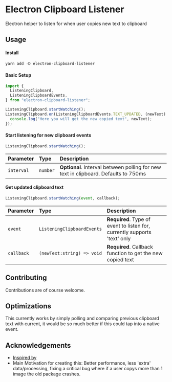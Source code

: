 # Electron Clipboard Listener

Electron helper to listen for when user copies new text to clipboard

## Usage

#### Install

```ts
yarn add -D electron-clipboard-listener
```

#### Basic Setup

```ts
import {
  ListeningClipboard,
  ListeningClipboardEvents,
} from "electron-clipboard-listener";

ListeningClipboard.startWatching();
ListeningClipboard.on(ListeningClipboardEvents.TEXT_UPDATED, (newText) => {
  console.log("Here you will get the new copied text", newText);
});
```

#### Start listening for new clipboard events

```ts
ListeningClipboard.startWatching();
```

| Parameter  | Type     | Description                                                                         |
| :--------- | :------- | :---------------------------------------------------------------------------------- |
| `interval` | `number` | **Optional**. Interval between polling for new text in clipboard. Defaults to 750ms |

#### Get updated clipboard text

```ts
ListeningClipboard.startWatching(event, callback);
```

| Parameter  | Type                       | Description                                                               |
| :--------- | :------------------------- | :------------------------------------------------------------------------ |
| `event`    | `ListeningClipboardEvents` | **Required**. Type of event to listen for, currently supports 'text' only |
| `callback` | `(newText:string) => void` | **Required**. Callback function to get the new copied text                |

## Contributing

Contributions are of course welcome.

## Optimizations

This currently works by simply polling and comparing previous clipboard text with current, it would be so much better if this could tap into a native event.

## Acknowledgements

- [Inspired by](https://github.com/arjun-g/electron-clipboard-extended)
- Main Motivation for creating this: Better performance, less 'extra' data/processing, fixing a critical bug where if a user copys more than 1 image the old package crashes.
